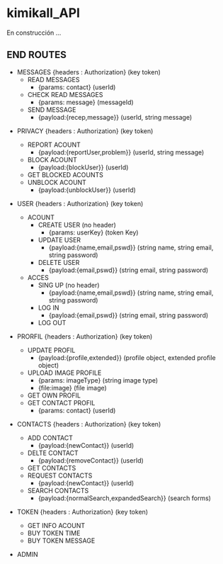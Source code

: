 # kimikall_API
En construcción ...

## END ROUTES

- MESSAGES {headers : Authorization} (key token)
    - READ MESSAGES
        - {params: contact} (userId)
    * CHECK READ MESSAGES
        - {params: message} (messageId)
    + SEND MESSAGE
        - {payload:{recep,message}} (userId, string message)
    
* PRIVACY {headers : Authorization} (key token)
    - REPORT ACOUNT
        - {payload:{reportUser,problem}} (userId, string message)
    * BLOCK ACOUNT
        - {payload:{blockUser}} (userId)
    * GET BLOCKED ACOUNTS
    + UNBLOCK ACOUNT
        - {payload:{unblockUser}} (userId)

* USER {headers : Authorization} (key token)
    - ACOUNT
        - CREATE USER (no header)
            - {params: userKey} (token Key)
        * UPDATE USER
            - {payload:{name,email,pswd}} (string name, string email, string password)
        + DELETE USER
            - {payload:{email,pswd}} (string email, string password)
    + ACCES
        - SING UP (no header)
            - {payload:{name,email,pswd}} (string name, string email, string password)
        * LOG IN
            - {payload:{email,pswd}} (string email, string password)
        + LOG OUT

* PRORFIL {headers : Authorization} (key token)
    - UPDATE PROFIL
        - {payload:{profile,extended}} (profile object, extended profile object)
    * UPLOAD IMAGE PROFILE
        - {params: imageType} (string image type)
        + {file:image} (file image)
    * GET OWN PROFIL
    + GET CONTACT PROFIL
        - {params: contact} (userId)

* CONTACTS {headers : Authorization} (key token)
    - ADD CONTACT 
        - {payload:{newContact}} (userId)
    * DELTE CONTACT
        - {payload:{removeContact}} (userId)
    * GET CONTACTS
    * REQUEST CONTACTS
        - {payload:{newContact}} (userId)
    + SEARCH CONTACTS
        - {payload:{normalSearch,expandedSearch}} (search forms)

* TOKEN {headers : Authorization} (key token)
    - GET INFO ACOUNT
    * BUY TOKEN TIME
    + BUY TOKEN MESSAGE

+ ADMIN
